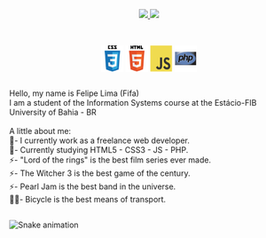 <div align="center">
   <a href="https://github.com/devfelipelimabr">
    <img height="210em" src="https://github-readme-stats.vercel.app/api?username=devfelipelimabr&count_private=true&show_icons=true&theme=highcontrast" />
    <img height="210em" src="https://github-readme-stats.vercel.app/api/top-langs/?username=devfelipelimabr&layout=compact&langs_count=16&theme=highcontrast" /> 
   </a>
</div>
  
##

<div align="center" valign="top"><br/>
   <img align="center" alt="CSS3" height="48" width="40" src="https://github.com/devicons/devicon/blob/master/icons/css3/css3-original-wordmark.svg">
   <img align="center" alt="HTML5" height="48" width="40" src="https://github.com/devicons/devicon/blob/master/icons/html5/html5-original-wordmark.svg">
   <img align="center" alt="JS" height="48" width="40" src="https://github.com/devicons/devicon/blob/master/icons/javascript/javascript-original.svg">
   <img align="center" alt="PHP" height="48" width="40" src="https://github.com/devicons/devicon/blob/master/icons/php/php-original.svg">
</div>

##

Hello, my name is Felipe Lima (Fifa)<br/>
I am a student of the Information Systems course at the Estácio-FIB University of Bahia - BR<br/>
<br/>
A little about me:<br/>
   💼- I currently work as a freelance web developer.<br/>
   📘- Currently studying HTML5 - CSS3 - JS - PHP.<br>
   ⚡- "Lord of the rings" is the best film series ever made.<br/>
   ⚡- The Witcher 3 is the best game of the century.<br/>
   ⚡- Pearl Jam is the best band in the universe.<br/>
   🚴‍♂️- Bicycle is the best means of transport.<br/>
   
##

![Snake animation](https://github.com/KaduComC/KaduComC/blob/output/github-contribution-grid-snake.svg)
